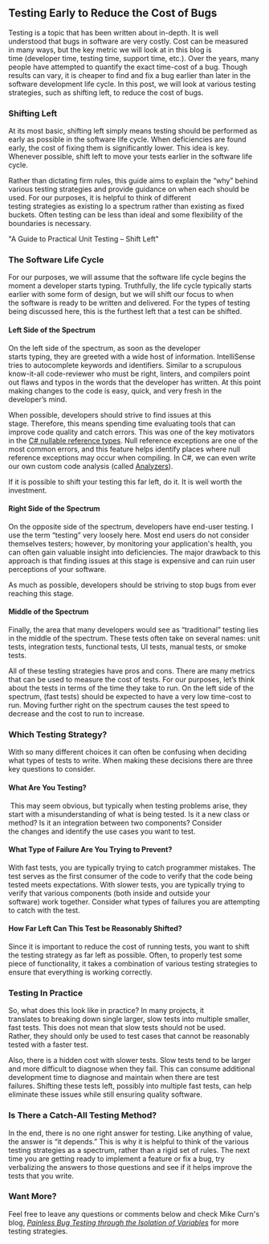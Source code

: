 

## Testing Early to Reduce the Cost of Bugs 

Testing is a topic that has been written about in-depth. It is well understood that bugs in software are very costly. Cost can be measured in many ways, but the key metric we will look at in this blog is time (developer time, testing time, support time, etc.). Over the years, many people have attempted to quantify the exact time-cost of a bug. Though results can vary, it is cheaper to find and fix a bug earlier than later in the software development life cycle. In this post, we will look at various testing strategies, such as shifting left, to reduce the cost of bugs. 

### Shifting Left 

At its most basic, shifting left simply means testing should be performed as early as possible in the software life cycle. When deficiencies are found early, the cost of fixing them is significantly lower. This idea is key. Whenever possible, shift left to move your tests earlier in the software life cycle. 

Rather than dictating firm rules, this guide aims to explain the “why” behind various testing strategies and provide guidance on when each should be used. For our purposes, it is helpful to think of different testing strategies as existing Io a spectrum rather than existing as fixed buckets. Often testing can be less than ideal and some flexibility of the boundaries is necessary.  

 "A Guide to Practical Unit Testing – Shift Left"

### The Software Life Cycle 

For our purposes, we will assume that the software life cycle begins the moment a developer starts typing. Truthfully, the life cycle typically starts earlier with some form of design, but we will shift our focus to when the software is ready to be written and delivered. For the types of testing being discussed here, this is the furthest left that a test can be shifted. 

#### Left Side of the Spectrum 

On the left side of the spectrum, as soon as the developer starts typing, they are greeted with a wide host of information. IntelliSense tries to autocomplete keywords and identifiers. Similar to a scrupulous know-it-all code-reviewer who must be right, linters, and compilers point out flaws and typos in the words that the developer has written. At this point making changes to the code is easy, quick, and very fresh in the developer’s mind.

When possible, developers should strive to find issues at this stage. Therefore, this means spending time evaluating tools that can improve code quality and catch errors. This was one of the key motivators in the [C# nullable reference types](https://docs.microsoft.com/dotnet/csharp/nullable-references). Null reference exceptions are one of the most common errors, and this feature helps identify places where null reference exceptions may occur when compiling. In C#, we can even write our own custom code analysis (called [Analyzers](https://docs.microsoft.com/visualstudio/code-quality/roslyn-analyzers-overview)).

If it is possible to shift your testing this far left, do it. It is well worth the investment.  

#### Right Side of the Spectrum 

On the opposite side of the spectrum, developers have end-user testing. I use the term “testing” very loosely here. Most end users do not consider themselves testers; however, by monitoring your application's health, you can often gain valuable insight into deficiencies. The major drawback to this approach is that finding issues at this stage is expensive and can ruin user perceptions of your software.

As much as possible, developers should be striving to stop bugs from ever reaching this stage. 

#### Middle of the Spectrum 

Finally, the area that many developers would see as “traditional” testing lies in the middle of the spectrum. These tests often take on several names: unit tests, integration tests, functional tests, UI tests, manual tests, or smoke tests.

All of these testing strategies have pros and cons. There are many metrics that can be used to measure the cost of tests. For our purposes, let’s think about the tests in terms of the time they take to run. On the left side of the spectrum, (fast tests) should be expected to have a very low time-cost to run. Moving further right on the spectrum causes the test speed to decrease and the cost to run to increase. 

### Which Testing Strategy? 

With so many different choices it can often be confusing when deciding what types of tests to write. When making these decisions there are three key questions to consider. 

#### What Are You Testing? 

 This may seem obvious, but typically when testing problems arise, they start with a misunderstanding of what is being tested. Is it a new class or method? Is it an integration between two components? Consider the changes and identify the use cases you want to test. 

#### What Type of Failure Are You Trying to Prevent?  

With fast tests, you are typically trying to catch programmer mistakes. The test serves as the first consumer of the code to verify that the code being tested meets expectations. With slower tests, you are typically trying to verify that various components (both inside and outside your software) work together. Consider what types of failures you are attempting to catch with the test.  

#### How Far Left Can This Test be Reasonably Shifted?  

Since it is important to reduce the cost of running tests, you want to shift the testing strategy as far left as possible. Often, to properly test some piece of functionality, it takes a combination of various testing strategies to ensure that everything is working correctly.  

### Testing In Practice 

So, what does this look like in practice? In many projects, it translates to breaking down single larger, slow tests into multiple smaller, fast tests. This does not mean that slow tests should not be used. Rather, they should only be used to test cases that cannot be reasonably tested with a faster test.  

Also, there is a hidden cost with slower tests. Slow tests tend to be larger and more difficult to diagnose when they fail. This can consume additional development time to diagnose and maintain when there are test failures. Shifting these tests left, possibly into multiple fast tests, can help eliminate these issues while still ensuring quality software. 

### Is There a Catch-All Testing Method? 

In the end, there is no one right answer for testing. Like anything of value, the answer is “it depends.” This is why it is helpful to think of the various testing strategies as a spectrum, rather than a rigid set of rules. The next time you are getting ready to implement a feature or fix a bug, try verbalizing the answers to those questions and see if it helps improve the tests that you write.  

### Want More?

Feel free to leave any questions or comments below and check Mike Curn's blog, _[Painless Bug Testing through the Isolation of Variables](https://intellitect.com/bug-testing-isolation-variables/)_ for more testing strategies.
